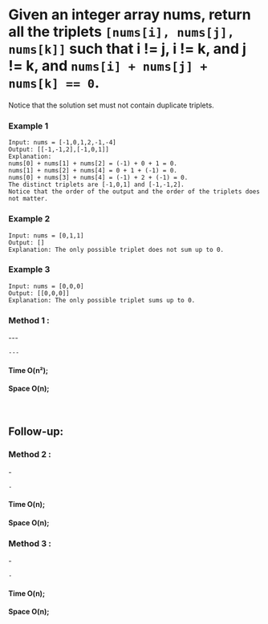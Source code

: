 # Given an integer array nums, return all the triplets ```[nums[i], nums[j], nums[k]]``` such that i != j, i != k, and j != k, and ```nums[i] + nums[j] + nums[k] == 0```.


<p>Notice that the solution set must not contain duplicate triplets.
</p>

<p></p>

### Example 1

```
Input: nums = [-1,0,1,2,-1,-4]
Output: [[-1,-1,2],[-1,0,1]]
Explanation: 
nums[0] + nums[1] + nums[2] = (-1) + 0 + 1 = 0.
nums[1] + nums[2] + nums[4] = 0 + 1 + (-1) = 0.
nums[0] + nums[3] + nums[4] = (-1) + 2 + (-1) = 0.
The distinct triplets are [-1,0,1] and [-1,-1,2].
Notice that the order of the output and the order of the triplets does not matter.
```
### Example 2
```
Input: nums = [0,1,1]
Output: []
Explanation: The only possible triplet does not sum up to 0.
```
### Example 3
```
Input: nums = [0,0,0]
Output: [[0,0,0]]
Explanation: The only possible triplet sums up to 0.
```
### Method 1 : 
<p>---</p>

```
---

```
#### Time O(n²); 
#### Space O(n); 

<br>

## Follow-up: 

### Method 2 : 
<p>-</p>

```
-

```
#### Time O(n); 
#### Space O(n); 

### Method 3 : 
<p>-</p>

```
-
```

#### Time O(n); 
#### Space O(n); 
